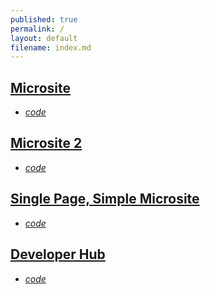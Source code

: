 ```yaml
---
published: true
permalink: /
layout: default
filename: index.md
---
```



## [Microsite](http://usg-website-templates.github.io/microsite-template/)

* *[code](https://github.com/USG-Website-Templates/microsite-template)*

## [Microsite 2](http://usg-website-templates.github.io/microsite-template-2/)
* *[code](https://github.com/USG-Website-Templates/microsite-template-2)*

## [Single Page, Simple Microsite](http://usg-website-templates.github.io/single-page-microsite-template/)
* *[code](https://github.com/USG-Website-Templates/single-page-microsite-template)*

## [Developer Hub](http://usg-website-templates.github.io/developer-hub/)
* *[code](https://github.com/USG-Website-Templates/developer-hub)*

